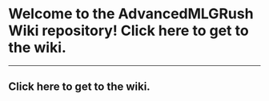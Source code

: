 <h1>Welcome to the AdvancedMLGRush Wiki repository! Click here to get to the wiki.</h1>

*** 

<h2>Click here to get to the wiki.<h2>
